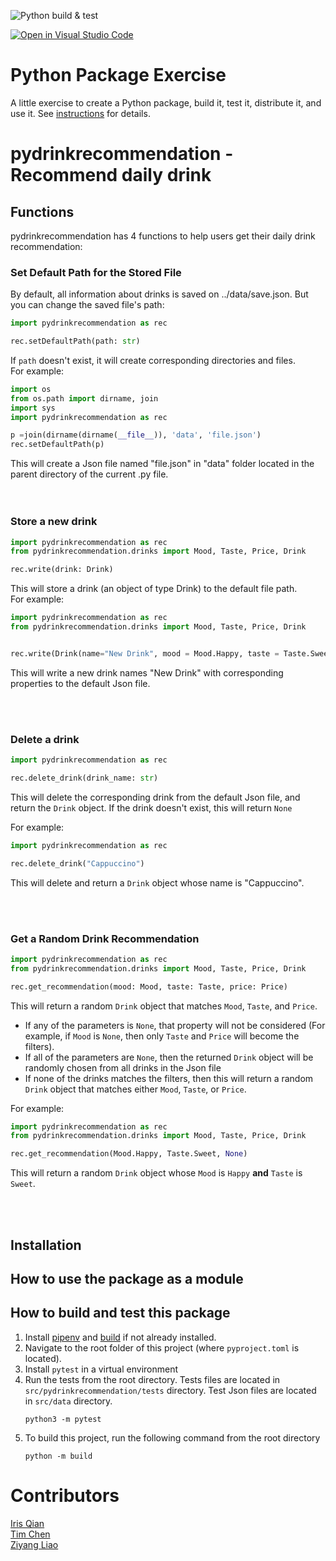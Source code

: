 ![Python build & test](https://github.com/software-students-fall2022/python-package-exercise-project-3-team-5/actions/workflows/main.yml/badge.svg)

[![Open in Visual Studio Code](https://classroom.github.com/assets/open-in-vscode-c66648af7eb3fe8bc4f294546bfd86ef473780cde1dea487d3c4ff354943c9ae.svg)](https://classroom.github.com/online_ide?assignment_repo_id=9088608&assignment_repo_type=AssignmentRepo)
# Python Package Exercise

A little exercise to create a Python package, build it, test it, distribute it, and use it. See [instructions](./instructions.md) for details.

# pydrinkrecommendation - Recommend daily drink


## Functions
pydrinkrecommendation has 4 functions to help users get their daily drink recommendation: 

### **Set Default Path for the Stored File**
By default, all information about drinks is saved on ../data/save.json. But you can change the saved file's path:
```python
import pydrinkrecommendation as rec

rec.setDefaultPath(path: str)
```
If `path` doesn't exist, it will create corresponding directories and files.\
For example:
```python
import os
from os.path import dirname, join
import sys
import pydrinkrecommendation as rec

p =join(dirname(dirname(__file__)), 'data', 'file.json')
rec.setDefaultPath(p)
```
This will create a Json file named "file.json" in "data" folder located in the parent directory of the current .py file.
<br>\
<br>

### **Store a new drink**
```python
import pydrinkrecommendation as rec
from pydrinkrecommendation.drinks import Mood, Taste, Price, Drink

rec.write(drink: Drink)
```
This will store a drink (an object of type Drink) to the default file path.\
For example:
```python
import pydrinkrecommendation as rec
from pydrinkrecommendation.drinks import Mood, Taste, Price, Drink


rec.write(Drink(name="New Drink", mood = Mood.Happy, taste = Taste.Sweet, price = Price.Low))
```
This will write a new drink names "New Drink" with corresponding properties to the default Json file.

<br>
<br>

### **Delete a drink**
```python
import pydrinkrecommendation as rec

rec.delete_drink(drink_name: str)
```
This will delete the corresponding drink from the default Json file, and return the `Drink` object. If the drink doesn't exist, this will return `None`

For example:
```python
import pydrinkrecommendation as rec

rec.delete_drink("Cappuccino")
```
This will delete and return a `Drink` object whose name is "Cappuccino".

<br>
<br>

### **Get a Random Drink Recommendation**
```python
import pydrinkrecommendation as rec
from pydrinkrecommendation.drinks import Mood, Taste, Price, Drink

rec.get_recommendation(mood: Mood, taste: Taste, price: Price)
```
This will return a random `Drink` object that matches `Mood`, `Taste`, and `Price`. 
- If any of the parameters is `None`, that property will not be considered (For example, if `Mood` is `None`, then only `Taste` and `Price` will become the filters).
- If all of the parameters are `None`, then the returned `Drink` object will be randomly chosen from all drinks in the Json file
- If none of the drinks matches the filters, then this will return a random `Drink` object that matches either `Mood`, `Taste`, or `Price`.

For example:
```python
import pydrinkrecommendation as rec
from pydrinkrecommendation.drinks import Mood, Taste, Price, Drink

rec.get_recommendation(Mood.Happy, Taste.Sweet, None)
```
This will return a random `Drink` object whose `Mood` is `Happy` **and** `Taste` is `Sweet`.

<br>
<br>

## Installation




## How to use the package as a module

## How to build and test this package
1. Install [pipenv](https://packaging.python.org/en/latest/tutorials/managing-dependencies/#managing-dependencies) and [build](https://packaging.python.org/en/latest/tutorials/packaging-projects/#generating-distribution-archives) if not already installed.
2. Navigate to the root folder of this project (where `pyproject.toml` is located).
3. Install `pytest` in a virtual environment
4. Run the tests from the root directory. Tests files are located in `src/pydrinkrecommendation/tests` directory. Test Json files are located in `src/data` directory.
   ```
   python3 -m pytest
   ```
5. To build this project, run the following command from the root directory
   ```
   python -m build
   ```
# Contributors
[Iris Qian](https://github.com/okkiris)\
[Tim Chen](https://github.com/cty288)\
[Ziyang Liao](https://github.com/ian-Liaozy)



